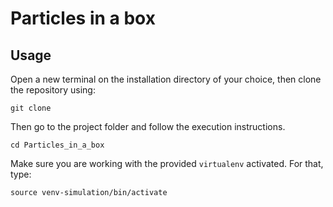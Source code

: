 #   Particles in a box

##  Usage

Open a new terminal on the installation directory of your choice, then clone the repository using:

```
git clone
```

Then go to the project folder and follow the execution instructions.

```
cd Particles_in_a_box
```

Make sure you are working with the provided ``virtualenv`` activated. For that, type:

```
source venv-simulation/bin/activate
```

